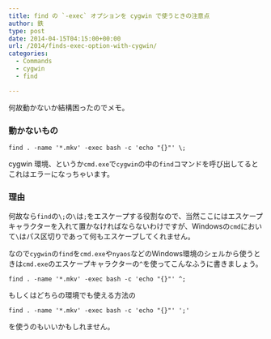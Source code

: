 ```yaml
---
title: find の `-exec` オプションを cygwin で使うときの注意点
author: 鉄
type: post
date: 2014-04-15T04:15:00+00:00
url: /2014/finds-exec-option-with-cygwin/
categories:
  - Commands
  - cygwin
  - find

---
```

何故動かないか結構困ったのでメモ。

### 動かないもの

    find . -name '*.mkv' -exec bash -c 'echo "{}"' \;
    

cygwin 環境、というか`cmd.exe`で`cygwin`の中の`find`コマンドを呼び出してるとこれはエラーになっちゃいます。

### 理由

何故なら`find`の`\;`の`\`は`;`をエスケープする役割なので、当然ここにはエスケープキャラクターを入れて置かなければならないわけですが、Windowsの`cmd`において`\`はパス区切りであって何もエスケープしてくれません。

なので`cygwin`の`find`を`cmd.exe`や`nyaos`などのWindows環境のシェルから使うときは`cmd.exe`のエスケープキャラクターの`^`を使ってこんなふうに書きましょう。

    find . -name '*.mkv' -exec bash -c 'echo "{}"' ^;
    

もしくはどちらの環境でも使える方法の

    find . -name '*.mkv' -exec bash -c 'echo "{}"' ';'
    

を使うのもいいかもしれません。

